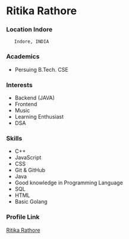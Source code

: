 # Ritika Rathore

### Location Indore

       Indore, INDIA

### Academics

- Persuing B.Tech. CSE

### Interests

- Backend (JAVA)
- Frontend
- Music
- Learning Enthusiast
- DSA

### Skills

- C++
- JavaScript
- CSS
- Git & GitHub
- Java
- Good knowledge in Programming Language
- SQL
- HTML
- Basic Golang


### Profile Link

[Ritika Rathore](https://github.com/RitikaRathore05)